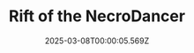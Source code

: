 ---
title: "Rift of the NecroDancer"
id: 2073250
date: 2025-03-08T00:00:05.569Z
link: games/steam/recent/rift-of-the-necrodancer
image: http://media.steampowered.com/steamcommunity/public/images/apps/2073250/c098e2f779cadbb9e24a58a0e0763ec65b82b4b5.jpg
playtime_2weeks: 815
playtime_forever: 1188
playtime_windows_forever: 0
playtime_mac_forever: 0
playtime_linux_forever: 1188
playtime_deck_forever: 1188
---